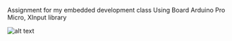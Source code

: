 Assignment for my embedded development class
Using Board Arduino Pro Micro, XInput library

![alt text](https://scontent.fsgn13-3.fna.fbcdn.net/v/t1.15752-9/348891290_649210549869072_1765746996866907066_n.jpg?_nc_cat=102&ccb=1-7&_nc_sid=ae9488&_nc_ohc=SHQVD3HSuXYAX9-o0ho&_nc_ht=scontent.fsgn13-3.fna&oh=03_AdRIchXLtDByIKvEsyxfHb1QwbdDRrEBObvCLhvj3eUEFA&oe=64B39FBE)
